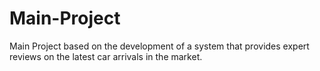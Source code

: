 # Main-Project
Main Project based on the development of a system that provides expert reviews on the latest car arrivals in the market.
